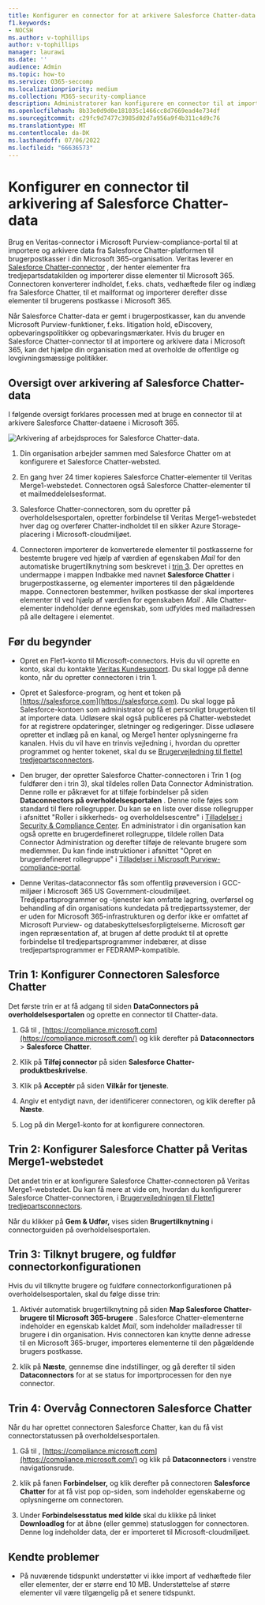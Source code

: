 ```yaml
---
title: Konfigurer en connector for at arkivere Salesforce Chatter-data i Microsoft 365
f1.keywords:
- NOCSH
ms.author: v-tophillips
author: v-tophillips
manager: laurawi
ms.date: ''
audience: Admin
ms.topic: how-to
ms.service: O365-seccomp
ms.localizationpriority: medium
ms.collection: M365-security-compliance
description: Administratorer kan konfigurere en connector til at importere og arkivere Salesforce Chatter-data fra Veritas til Microsoft 365. Med denne connector kan du arkivere data fra tredjepartsdatakilder i Microsoft 365. Når du har arkiveret disse data, kan du bruge funktioner til overholdelse af angivne standarder, f.eks. juridisk bevarelse, indholdssøgning og opbevaringspolitikker til at administrere tredjepartsdata.
ms.openlocfilehash: 8b33e0d9d0e181035c1466cc8d7669ead4e734df
ms.sourcegitcommit: c29fc9d7477c3985d02d7a956a9f4b311c4d9c76
ms.translationtype: MT
ms.contentlocale: da-DK
ms.lasthandoff: 07/06/2022
ms.locfileid: "66636573"
---
```

# <a name="set-up-a-connector-to-archive-salesforce-chatter-data"></a>Konfigurer en connector til arkivering af Salesforce Chatter-data

Brug en Veritas-connector i Microsoft Purview-compliance-portal til at importere og arkivere data fra Salesforce Chatter-platformen til brugerpostkasser i din Microsoft 365-organisation. Veritas leverer en [Salesforce Chatter-connector](http://globanet.com/chatter/) , der henter elementer fra tredjepartsdatakilden og importerer disse elementer til Microsoft 365. Connectoren konverterer indholdet, f.eks. chats, vedhæftede filer og indlæg fra Salesforce Chatter, til et mailformat og importerer derefter disse elementer til brugerens postkasse i Microsoft 365.

Når Salesforce Chatter-data er gemt i brugerpostkasser, kan du anvende Microsoft Purview-funktioner, f.eks. litigation hold, eDiscovery, opbevaringspolitikker og opbevaringsmærkater. Hvis du bruger en Salesforce Chatter-connector til at importere og arkivere data i Microsoft 365, kan det hjælpe din organisation med at overholde de offentlige og lovgivningsmæssige politikker.

## <a name="overview-of-archiving-salesforce-chatter-data"></a>Oversigt over arkivering af Salesforce Chatter-data

I følgende oversigt forklares processen med at bruge en connector til at arkivere Salesforce Chatter-dataene i Microsoft 365.

![Arkivering af arbejdsproces for Salesforce Chatter-data.](../media/SalesforceChatterConnectorWorkflow.png)

1. Din organisation arbejder sammen med Salesforce Chatter om at konfigurere et Salesforce Chatter-websted.

2. En gang hver 24 timer kopieres Salesforce Chatter-elementer til Veritas Merge1-webstedet. Connectoren også Salesforce Chatter-elementer til et mailmeddelelsesformat.

3. Salesforce Chatter-connectoren, som du opretter på overholdelsesportalen, opretter forbindelse til Veritas Merge1-webstedet hver dag og overfører Chatter-indholdet til en sikker Azure Storage-placering i Microsoft-cloudmiljøet.

4. Connectoren importerer de konverterede elementer til postkasserne for bestemte brugere ved hjælp af værdien af egenskaben *Mail* for den automatiske brugertilknytning som beskrevet i [trin 3](#step-3-map-users-and-complete-the-connector-setup). Der oprettes en undermappe i mappen Indbakke med navnet **Salesforce Chatter** i brugerpostkasserne, og elementer importeres til den pågældende mappe. Connectoren bestemmer, hvilken postkasse der skal importeres elementer til ved hjælp af værdien for egenskaben *Mail* . Alle Chatter-elementer indeholder denne egenskab, som udfyldes med mailadressen på alle deltagere i elementet.

## <a name="before-you-begin"></a>Før du begynder

- Opret en Flet1-konto til Microsoft-connectors. Hvis du vil oprette en konto, skal du kontakte [Veritas Kundesupport](https://www.veritas.com/content/support/). Du skal logge på denne konto, når du opretter connectoren i trin 1.

- Opret et Salesforce-program, og hent et token på [https://salesforce.com](https://salesforce.com). Du skal logge på Salesforce-kontoen som administrator og få et personligt brugertoken til at importere data. Udløsere skal også publiceres på Chatter-webstedet for at registrere opdateringer, sletninger og redigeringer. Disse udløsere opretter et indlæg på en kanal, og Merge1 henter oplysningerne fra kanalen. Hvis du vil have en trinvis vejledning i, hvordan du opretter programmet og henter tokenet, skal du se [Brugervejledning til flette1 tredjepartsconnectors](https://docs.ms.merge1.globanetportal.com/Merge1%20Third-Party%20Connectors%20SalesForce%20Chatter%20User%20Guide%20.pdf).

- Den bruger, der opretter Salesforce Chatter-connectoren i Trin 1 (og fuldfører den i trin 3), skal tildeles rollen Data Connector Administration. Denne rolle er påkrævet for at tilføje forbindelser på siden **Dataconnectors på overholdelsesportalen** . Denne rolle føjes som standard til flere rollegrupper. Du kan se en liste over disse rollegrupper i afsnittet "Roller i sikkerheds- og overholdelsescentre" i [Tilladelser i Security & Compliance Center](../security/office-365-security/permissions-in-the-security-and-compliance-center.md#roles-in-the-security--compliance-center). En administrator i din organisation kan også oprette en brugerdefineret rollegruppe, tildele rollen Data Connector Administration og derefter tilføje de relevante brugere som medlemmer. Du kan finde instruktioner i afsnittet "Opret en brugerdefineret rollegruppe" i [Tilladelser i Microsoft Purview-compliance-portal](microsoft-365-compliance-center-permissions.md#create-a-custom-role-group).

- Denne Veritas-dataconnector fås som offentlig prøveversion i GCC-miljøer i Microsoft 365 US Government-cloudmiljøet. Tredjepartsprogrammer og -tjenester kan omfatte lagring, overførsel og behandling af din organisations kundedata på tredjepartssystemer, der er uden for Microsoft 365-infrastrukturen og derfor ikke er omfattet af Microsoft Purview- og databeskyttelsesforpligtelserne. Microsoft gør ingen repræsentation af, at brugen af dette produkt til at oprette forbindelse til tredjepartsprogrammer indebærer, at disse tredjepartsprogrammer er FEDRAMP-kompatible.

## <a name="step-1-set-up-the-salesforce-chatter-connector"></a>Trin 1: Konfigurer Connectoren Salesforce Chatter

Det første trin er at få adgang til siden **DataConnectors på overholdelsesportalen** og oprette en connector til Chatter-data.

1. Gå til , [https://compliance.microsoft.com](https://compliance.microsoft.com/) og klik derefter på **Dataconnectors** > **Salesforce Chatter**.

2. Klik på **Tilføj connector** på siden **Salesforce Chatter-produktbeskrivelse**.

3. Klik på **Acceptér** på siden **Vilkår for tjeneste**.

4. Angiv et entydigt navn, der identificerer connectoren, og klik derefter på **Næste**.

5. Log på din Merge1-konto for at konfigurere connectoren.

## <a name="step-2-configure-the-salesforce-chatter-on-the-veritas-merge1-site"></a>Trin 2: Konfigurer Salesforce Chatter på Veritas Merge1-webstedet

Det andet trin er at konfigurere Salesforce Chatter-connectoren på Veritas Merge1-webstedet. Du kan få mere at vide om, hvordan du konfigurerer Salesforce Chatter-connectoren, i [Brugervejledningen til Flette1 tredjepartsconnectors](https://docs.ms.merge1.globanetportal.com/Merge1%20Third-Party%20Connectors%20SalesForce%20Chatter%20User%20Guide%20.pdf).

Når du klikker på **Gem & Udfør,** vises siden **Brugertilknytning** i connectorguiden på overholdelsesportalen.

## <a name="step-3-map-users-and-complete-the-connector-setup"></a>Trin 3: Tilknyt brugere, og fuldfør connectorkonfigurationen

Hvis du vil tilknytte brugere og fuldføre connectorkonfigurationen på overholdelsesportalen, skal du følge disse trin:

1. Aktivér automatisk brugertilknytning på siden **Map Salesforce Chatter-brugere til Microsoft 365-brugere** . Salesforce Chatter-elementerne indeholder en egenskab kaldet *Mail*, som indeholder mailadresser til brugere i din organisation. Hvis connectoren kan knytte denne adresse til en Microsoft 365-bruger, importeres elementerne til den pågældende brugers postkasse.

2. klik på **Næste**, gennemse dine indstillinger, og gå derefter til siden **Dataconnectors** for at se status for importprocessen for den nye connector.

## <a name="step-4-monitor-the-salesforce-chatter-connector"></a>Trin 4: Overvåg Connectoren Salesforce Chatter

Når du har oprettet connectoren Salesforce Chatter, kan du få vist connectorstatussen på overholdelsesportalen.

1. Gå til , [https://compliance.microsoft.com](https://compliance.microsoft.com/) og klik på **Dataconnectors** i venstre navigationsrude.

2. klik på fanen **Forbindelser,** og klik derefter på connectoren **Salesforce Chatter** for at få vist pop op-siden, som indeholder egenskaberne og oplysningerne om connectoren.

3. Under **Forbindelsesstatus med kilde** skal du klikke på linket **Downloadlog** for at åbne (eller gemme) statusloggen for connectoren. Denne log indeholder data, der er importeret til Microsoft-cloudmiljøet.

## <a name="known-issues"></a>Kendte problemer

- På nuværende tidspunkt understøtter vi ikke import af vedhæftede filer eller elementer, der er større end 10 MB. Understøttelse af større elementer vil være tilgængelig på et senere tidspunkt.
